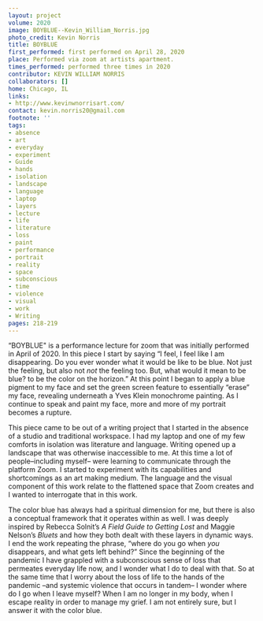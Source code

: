 ```yaml
---
layout: project
volume: 2020
image: BOYBLUE--Kevin_William_Norris.jpg
photo_credit: Kevin Norris
title: BOYBLUE
first_performed: first performed on April 28, 2020
place: Performed via zoom at artists apartment.
times_performed: performed three times in 2020
contributor: KEVIN WILLIAM NORRIS
collaborators: []
home: Chicago, IL
links:
- http://www.kevinwnorrisart.com/
contact: kevin.norris20@gmail.com
footnote: ''
tags:
- absence
- art
- everyday
- experiment
- Guide
- hands
- isolation
- landscape
- language
- laptop
- layers
- lecture
- life
- literature
- loss
- paint
- performance
- portrait
- reality
- space
- subconscious
- time
- violence
- visual
- work
- Writing
pages: 218-219
---
```


“BOYBLUE" is a performance lecture for zoom that was initially performed in April of 2020. In this piece I start by saying “I feel, I feel like I am disappearing. Do you ever wonder what it would be like to be blue. Not just the feeling, but also not *not* the feeling too. But, what would it mean to be blue? to be the color on the horizon.” At this point I began to apply a blue pigment to my face and set the green screen feature to essentially “erase” my face, revealing underneath a Yves Klein monochrome painting. As I continue to speak and paint my face, more and more of my portrait becomes a rupture. 

This piece came to be out of a writing project that I started in the absence of a studio and traditional workspace. I had my laptop and one of my few comforts in isolation was literature and language. Writing opened up a landscape that was otherwise inaccessible to me. At this time a lot of people–including myself– were learning to communicate through the platform Zoom. I started to experiment with its capabilities and shortcomings as an art making medium. The language and the visual component of this work relate to the flattened space that Zoom creates and I wanted to interrogate that in this work. 

The color blue has always had a spiritual dimension for me, but there is also a conceptual framework that it operates within as well. I was deeply inspired by Rebecca Solnit’s *A Field Guide to Getting Lost* and Maggie Nelson’s *Bluets* and how they both dealt with these layers in dynamic ways. I end the work repeating the phrase,  “where do you go when *you* disappears, and what gets left behind?” Since the beginning of the pandemic I have grappled with a subconscious sense of loss that permeates everyday life now, and I wonder what I do to deal with that. So at the same time that I worry about the loss of life to the hands of the pandemic –and systemic violence that occurs in tandem– I wonder where do I go when I leave myself? When I am no longer in my body, when I escape reality in order to manage my grief. I am not entirely sure, but I answer it with the color blue.
